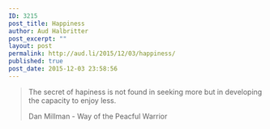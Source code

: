 ```yaml
---
ID: 3215
post_title: Happiness
author: Aud Halbritter
post_excerpt: ""
layout: post
permalink: http://aud.li/2015/12/03/happiness/
published: true
post_date: 2015-12-03 23:58:56
---
```

<blockquote>The secret of hapiness is not found in seeking more but in developing the capacity to enjoy less.

Dan Millman - Way of the Peacful Warrior</blockquote>